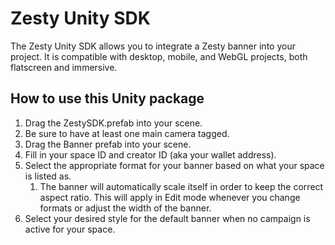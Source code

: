# Zesty Unity SDK

The Zesty Unity SDK allows you to integrate a Zesty banner into your project. It is compatible with desktop, mobile, and WebGL projects, both flatscreen and immersive.

## How to use this Unity package

1. Drag the ZestySDK.prefab into your scene.
2. Be sure to have at least one main camera tagged.
3. Drag the Banner prefab into your scene.
4. Fill in your space ID and creator ID (aka your wallet address).
5. Select the appropriate format for your banner based on what your space is listed as.
   1. The banner will automatically scale itself in order to keep the correct aspect ratio. This will apply in Edit mode whenever you change formats or adjust the width of the banner.
6. Select your desired style for the default banner when no campaign is active for your space.
